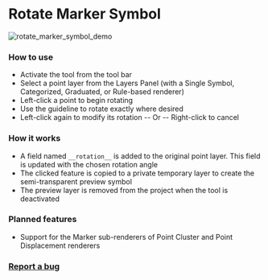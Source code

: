 # Rotate Marker Symbol
![rotate_marker_symbol_demo](https://github.com/user-attachments/assets/379220eb-beab-42fd-b1ed-d5acc01c68db)

### How to use
- Activate the tool from the tool bar
- Select a point layer from the Layers Panel (with a Single Symbol, Categorized, Graduated, or Rule-based renderer)
- Left-click a point to begin rotating
- Use the guideline to rotate exactly where desired
- Left-click again to modify its rotation -- Or -- Right-click to cancel

### How it works
- A field named `__rotation__` is added to the original point layer. This field is updated with the chosen rotation angle
- The clicked feature is copied to a private temporary layer to create the semi-transparent preview symbol
- The preview layer is removed from the project when the tool is deactivated

### Planned features
- Support for the Marker sub-renderers of Point Cluster and Point Displacement renderers

### [Report a bug](https://github.com/matt-needle/qgis-rotate_marker_symbol/issues)
